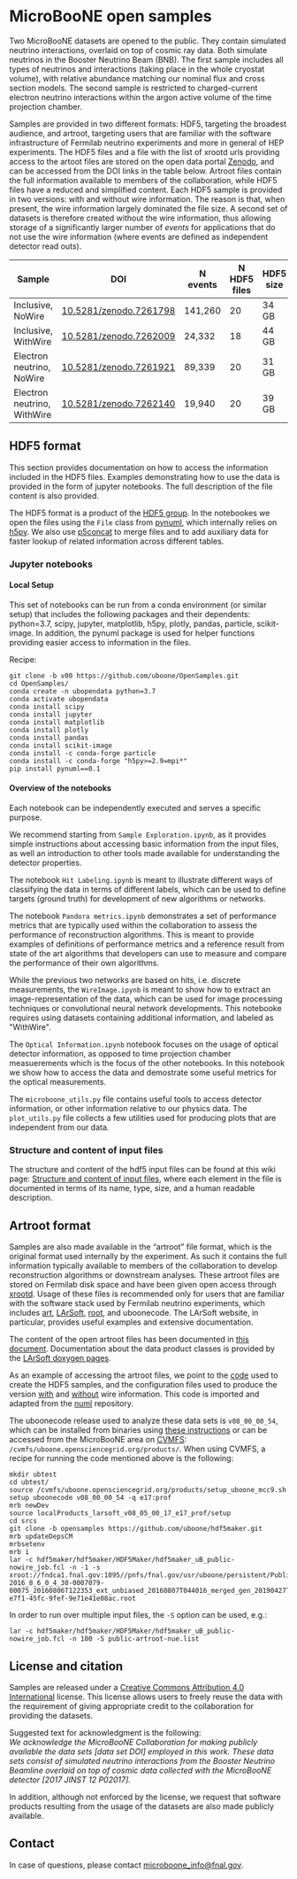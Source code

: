 # MicroBooNE open samples

Two MicroBooNE datasets are opened to the public. They contain simulated neutrino interactions, overlaid on top of cosmic ray data. Both simulate neutrinos in the Booster Neutrino Beam (BNB). The first sample includes all types of neutrinos and interactions (taking place in the whole cryostat volume), with relative abundance matching our nominal flux and cross section models. The second sample is restricted to charged-current electron neutrino interactions within the argon active volume of the time projection chamber. 

Samples are provided in two different formats: HDF5, targeting the broadest audience, and artroot, targeting users that are familiar with the software infrastructure of Fermilab neutrino experiments and more in general of HEP experiments. The HDF5 files and a file with the list of xrootd urls providing access to the artoot files are stored on the open data portal [Zenodo](https://zenodo.org/), and can be accessed from the DOI links in the table below. Artroot files contain the full information available to members of the collaboration, while HDF5 files have a reduced and simplified content. Each HDF5 sample is provided in two versions: with and without wire information. The reason is that, when present, the wire information largely dominated the file size. A second set of datasets is therefore created without the wire information, thus allowing storage of a significantly larger number of *events* for applications that do not use the wire information (where events are defined as independent detector read outs). 

Sample | DOI | N events | N HDF5 files | HDF5 size | N artroot files | artroot size
-- | -- | -- | -- | -- | -- | --
Inclusive, NoWire           | [10.5281/zenodo.7261798](https://doi.org/10.5281/zenodo.7261798) | 141,260 | 20 | 34 GB | 3400 | 787 GB
Inclusive, WithWire         | [10.5281/zenodo.7262009](https://doi.org/10.5281/zenodo.7262009) | 24,332  | 18 | 44 GB | 720  | 136 GB
Electron neutrino, NoWire   | [10.5281/zenodo.7261921](https://doi.org/10.5281/zenodo.7261921) | 89,339  | 20 | 31 GB | 2151 | 761 GB
Electron neutrino, WithWire | [10.5281/zenodo.7262140](https://doi.org/10.5281/zenodo.7262140) | 19,940  | 20 | 39 GB | 540  | 170 GB


## HDF5 format

This section provides documentation on how to access the information included in the HDF5 files. Examples demonstrating how to use the data is provided in the form of jupyter notebooks. The full description of the file content is also provided.

The HDF5 format is a product of the [HDF5 group](https://docs.hdfgroup.org/archive/support/HDF5/doc/index.html). In the notebookes we open the files using the `File` class from [pynuml](https://libraries.io/pypi/pynuml), which internally relies on [h5py](https://docs.h5py.org/en/stable/index.html). We also use [p5concat](https://github.com/NU-CUCIS/ph5concat) to merge files and to add auxiliary data for faster lookup of related information across different tables.

### Jupyter notebooks

#### Local Setup

This set of notebooks can be run from a conda environment (or similar setup) that includes the following packages and their dependents: python=3.7, scipy, jupyter, matplotlib, h5py, plotly, pandas, particle, scikit-image. In addition, the pynuml package is used for helper functions providing easier access to information in the files.

Recipe:
```
git clone -b v00 https://github.com/uboone/OpenSamples.git
cd OpenSamples/
conda create -n ubopendata python=3.7
conda activate ubopendata
conda install scipy
conda install jupyter
conda install matplotlib
conda install plotly
conda install pandas
conda install scikit-image
conda install -c conda-forge particle
conda install -c conda-forge "h5py>=2.9=mpi*"
pip install pynuml==0.1
```

#### Overview of the notebooks

Each notebook can be independently executed and serves a specific purpose.

We recommend starting from `Sample Exploration.ipynb`, as it provides simple instructions about accessing basic information from the input files, as well an introduction to other tools made available for understanding the detector properties.

The notebook `Hit Labeling.ipynb` is meant to illustrate different ways of classifying the data in terms of different labels, which can be used to define targets (ground truth) for development of new algorithms or networks.

The notebook `Pandora metrics.ipynb` demonstrates a set of performance metrics that are typically used within the collaboration to assess the performance of reconstruction algorithms. This is meant to provide examples of definitions of performance metrics and a reference result from state of the art algorithms that developers can use to measure and compare the performance of their own algorithms.

While the previous two networks are based on hits, i.e. discrete measurements, the `WireImage.ipynb` is meant to show how to extract an image-representation of the data, which can be used for image processing techniques or convolutional neural network developments. This notebooke requires using datasets containing additional information, and labeled as "WithWire".

The `Optical Information.ipynb` notebook focuses on the usage of optical detector information, as opposed to time projection chamber measuerements which is the focus of the other notebooks. In this notebook we show how to access the data and demostrate some useful metrics for the optical measurements.

The `microboone_utils.py` file contains useful tools to access detector information, or other information relative to our physics data. The `plot_utils.py` file collects a few utilities used for producing plots that are independent from our data.

### Structure and content of input files

The structure and content of the hdf5 input files can be found at this wiki page: [Structure and content of input files](file-content-hdf5.md), where each element in the file is documented in terms of its name, type, size, and a human readable description.

## Artroot format

Samples are also made available in the “artroot” file format, which is the original format used internally by the experiment. As such it contains the full information typically available to members of the collaboration to develop reconstruction algorithms or downstream analyses. These artroot files are stored on Fermilab disk space and have been given open access through [xrootd](https://xrootd.slac.stanford.edu/). Usage of these files is recommended only for users that are familiar with the software stack used by Fermilab neutrino experiments, which includes [art](https://art.fnal.gov/), [LArSoft](https://larsoft.github.io/), [root](https://root.cern.ch/), and uboonecode. The LArSoft website, in particular, provides useful examples and extensive documentation.

The content of the open artroot files has been documented in [this document](file-content-artroot.md). Documentation about the data product classes is provided by the [LArSoft doxygen pages](https://nusoft.fnal.gov/larsoft/doxsvn/html/).

As an example of accessing the artroot files, we point to the [code](https://github.com/uboone/hdf5maker/blob/opensamples/hdf5maker/HDF5Maker/HDF5Maker_module.cc) used to create the HDF5 samples, and the configuration files used to produce the version [with](https://github.com/uboone/hdf5maker/blob/opensamples/hdf5maker/HDF5Maker/hdf5maker_uB_public_job.fcl) and [without](https://github.com/uboone/hdf5maker/blob/opensamples/hdf5maker/HDF5Maker/hdf5maker_uB_public-nowire_job.fcl) wire information. This code is imported and adapted from the [numl](https://github.com/vhewes/numl) repository.

The uboonecode release used to analyze these data sets is `v08_00_00_54`, which can be installed from binaries using [these instructions](https://scisoft.fnal.gov/scisoft/bundles/uboone/v08_00_00_54/uboone-v08_00_00_54.html) or can be accessed from the MicroBooNE area on [CVMFS](https://cernvm.cern.ch/fs/): `/cvmfs/uboone.opensciencegrid.org/products/`. When using CVMFS, a recipe for running the code mentioned above is the following: 
```
mkdir ubtest
cd ubtest/
source /cvmfs/uboone.opensciencegrid.org/products/setup_uboone_mcc9.sh
setup uboonecode v08_00_00_54 -q e17:prof
mrb newDev
source localProducts_larsoft_v08_05_00_17_e17_prof/setup
cd srcs
git clone -b opensamples https://github.com/uboone/hdf5maker.git
mrb updateDepsCM
mrbsetenv
mrb i
lar -c hdf5maker/hdf5maker/HDF5Maker/hdf5maker_uB_public-nowire_job.fcl -n -1 -s xroot://fndca1.fnal.gov:1095//pnfs/fnal.gov/usr/uboone/persistent/PublicAccess/prodgenie_bnb_intrinsice_nue_uboone_overlay_mcc9.1_v08_00_00_26_run1_reco2_reco2/PhysicsRun-2016_8_6_0_4_30-0007079-00075_20160806T122353_ext_unbiased_20160807T044016_merged_gen_20190427T170343_eventweight_20190427T170513_g4_detsim_81f1fe09-e7f1-45fc-9fef-9e71e41e08ac.root
```
In order to run over multiple input files, the `-S` option can be used, e.g.:
```
lar -c hdf5maker/hdf5maker/HDF5Maker/hdf5maker_uB_public-nowire_job.fcl -n 100 -S public-artroot-nue.list
```

## License and citation

Samples are released under a [Creative Commons Attribution 4.0 International](https://creativecommons.org/licenses/by/4.0/deed.en_US) license. This license allows users to freely reuse the data with the requirement of giving appropriate credit to the collaboration for providing the datasets.

Suggested text for acknowledgment is the following:<br>
*We acknowledge the MicroBooNE Collaboration for making publicly available the data sets [data set DOI] employed in this work. These data sets consist of simulated neutrino interactions from the Booster Neutrino Beamline overlaid on top of cosmic data collected with the MicroBooNE detector [2017 JINST 12 P02017].*

In addition, although not enforced by the license, we request that software products resulting from the usage of the datasets are also made publicly available.

## Contact

In case of questions, please contact microboone_info@fnal.gov.
